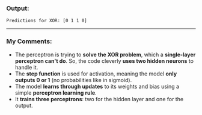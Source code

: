 ### **Output:**  
```
Predictions for XOR: [0 1 1 0]
```

---

### **My Comments:**  

- The perceptron is trying to **solve the XOR problem**, which a **single-layer perceptron can't do**. So, the code cleverly **uses two hidden neurons** to handle it.  
- The **step function** is used for activation, meaning the model **only outputs 0 or 1** (no probabilities like in sigmoid).  
- The model **learns through updates** to its weights and bias using a simple **perceptron learning rule**.  
- It **trains three perceptrons**: two for the hidden layer and one for the output.  
